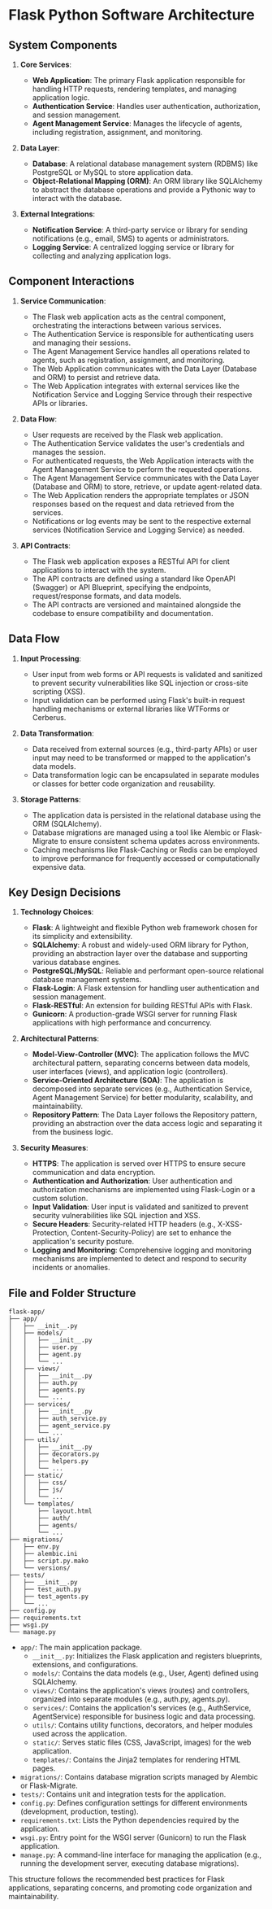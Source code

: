 # Flask Python Software Architecture

## System Components

1. **Core Services**:
   - **Web Application**: The primary Flask application responsible for handling HTTP requests, rendering templates, and managing application logic.
   - **Authentication Service**: Handles user authentication, authorization, and session management.
   - **Agent Management Service**: Manages the lifecycle of agents, including registration, assignment, and monitoring.

2. **Data Layer**:
   - **Database**: A relational database management system (RDBMS) like PostgreSQL or MySQL to store application data.
   - **Object-Relational Mapping (ORM)**: An ORM library like SQLAlchemy to abstract the database operations and provide a Pythonic way to interact with the database.

3. **External Integrations**:
   - **Notification Service**: A third-party service or library for sending notifications (e.g., email, SMS) to agents or administrators.
   - **Logging Service**: A centralized logging service or library for collecting and analyzing application logs.

## Component Interactions

1. **Service Communication**:
   - The Flask web application acts as the central component, orchestrating the interactions between various services.
   - The Authentication Service is responsible for authenticating users and managing their sessions.
   - The Agent Management Service handles all operations related to agents, such as registration, assignment, and monitoring.
   - The Web Application communicates with the Data Layer (Database and ORM) to persist and retrieve data.
   - The Web Application integrates with external services like the Notification Service and Logging Service through their respective APIs or libraries.

2. **Data Flow**:
   - User requests are received by the Flask web application.
   - The Authentication Service validates the user's credentials and manages the session.
   - For authenticated requests, the Web Application interacts with the Agent Management Service to perform the requested operations.
   - The Agent Management Service communicates with the Data Layer (Database and ORM) to store, retrieve, or update agent-related data.
   - The Web Application renders the appropriate templates or JSON responses based on the request and data retrieved from the services.
   - Notifications or log events may be sent to the respective external services (Notification Service and Logging Service) as needed.

3. **API Contracts**:
   - The Flask web application exposes a RESTful API for client applications to interact with the system.
   - The API contracts are defined using a standard like OpenAPI (Swagger) or API Blueprint, specifying the endpoints, request/response formats, and data models.
   - The API contracts are versioned and maintained alongside the codebase to ensure compatibility and documentation.

## Data Flow

1. **Input Processing**:
   - User input from web forms or API requests is validated and sanitized to prevent security vulnerabilities like SQL injection or cross-site scripting (XSS).
   - Input validation can be performed using Flask's built-in request handling mechanisms or external libraries like WTForms or Cerberus.

2. **Data Transformation**:
   - Data received from external sources (e.g., third-party APIs) or user input may need to be transformed or mapped to the application's data models.
   - Data transformation logic can be encapsulated in separate modules or classes for better code organization and reusability.

3. **Storage Patterns**:
   - The application data is persisted in the relational database using the ORM (SQLAlchemy).
   - Database migrations are managed using a tool like Alembic or Flask-Migrate to ensure consistent schema updates across environments.
   - Caching mechanisms like Flask-Caching or Redis can be employed to improve performance for frequently accessed or computationally expensive data.

## Key Design Decisions

1. **Technology Choices**:
   - **Flask**: A lightweight and flexible Python web framework chosen for its simplicity and extensibility.
   - **SQLAlchemy**: A robust and widely-used ORM library for Python, providing an abstraction layer over the database and supporting various database engines.
   - **PostgreSQL/MySQL**: Reliable and performant open-source relational database management systems.
   - **Flask-Login**: A Flask extension for handling user authentication and session management.
   - **Flask-RESTful**: An extension for building RESTful APIs with Flask.
   - **Gunicorn**: A production-grade WSGI server for running Flask applications with high performance and concurrency.

2. **Architectural Patterns**:
   - **Model-View-Controller (MVC)**: The application follows the MVC architectural pattern, separating concerns between data models, user interfaces (views), and application logic (controllers).
   - **Service-Oriented Architecture (SOA)**: The application is decomposed into separate services (e.g., Authentication Service, Agent Management Service) for better modularity, scalability, and maintainability.
   - **Repository Pattern**: The Data Layer follows the Repository pattern, providing an abstraction over the data access logic and separating it from the business logic.

3. **Security Measures**:
   - **HTTPS**: The application is served over HTTPS to ensure secure communication and data encryption.
   - **Authentication and Authorization**: User authentication and authorization mechanisms are implemented using Flask-Login or a custom solution.
   - **Input Validation**: User input is validated and sanitized to prevent security vulnerabilities like SQL injection and XSS.
   - **Secure Headers**: Security-related HTTP headers (e.g., X-XSS-Protection, Content-Security-Policy) are set to enhance the application's security posture.
   - **Logging and Monitoring**: Comprehensive logging and monitoring mechanisms are implemented to detect and respond to security incidents or anomalies.

## File and Folder Structure

```
flask-app/
├── app/
│   ├── __init__.py
│   ├── models/
│   │   ├── __init__.py
│   │   ├── user.py
│   │   ├── agent.py
│   │   └── ...
│   ├── views/
│   │   ├── __init__.py
│   │   ├── auth.py
│   │   ├── agents.py
│   │   └── ...
│   ├── services/
│   │   ├── __init__.py
│   │   ├── auth_service.py
│   │   ├── agent_service.py
│   │   └── ...
│   ├── utils/
│   │   ├── __init__.py
│   │   ├── decorators.py
│   │   ├── helpers.py
│   │   └── ...
│   ├── static/
│   │   ├── css/
│   │   ├── js/
│   │   └── ...
│   └── templates/
│       ├── layout.html
│       ├── auth/
│       ├── agents/
│       └── ...
├── migrations/
│   ├── env.py
│   ├── alembic.ini
│   ├── script.py.mako
│   └── versions/
├── tests/
│   ├── __init__.py
│   ├── test_auth.py
│   ├── test_agents.py
│   └── ...
├── config.py
├── requirements.txt
├── wsgi.py
└── manage.py
```

- `app/`: The main application package.
  - `__init__.py`: Initializes the Flask application and registers blueprints, extensions, and configurations.
  - `models/`: Contains the data models (e.g., User, Agent) defined using SQLAlchemy.
  - `views/`: Contains the application's views (routes) and controllers, organized into separate modules (e.g., auth.py, agents.py).
  - `services/`: Contains the application's services (e.g., AuthService, AgentService) responsible for business logic and data processing.
  - `utils/`: Contains utility functions, decorators, and helper modules used across the application.
  - `static/`: Serves static files (CSS, JavaScript, images) for the web application.
  - `templates/`: Contains the Jinja2 templates for rendering HTML pages.
- `migrations/`: Contains database migration scripts managed by Alembic or Flask-Migrate.
- `tests/`: Contains unit and integration tests for the application.
- `config.py`: Defines configuration settings for different environments (development, production, testing).
- `requirements.txt`: Lists the Python dependencies required by the application.
- `wsgi.py`: Entry point for the WSGI server (Gunicorn) to run the Flask application.
- `manage.py`: A command-line interface for managing the application (e.g., running the development server, executing database migrations).

This structure follows the recommended best practices for Flask applications, separating concerns, and promoting code organization and maintainability.